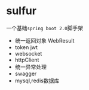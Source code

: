 # sulfur
一个基础`spring boot 2.0`脚手架

* 统一返回对象 WebResult
* token jwt
* websocket
* httpClient
* 统一异常处理
* swagger
* mysql,redis数据库
